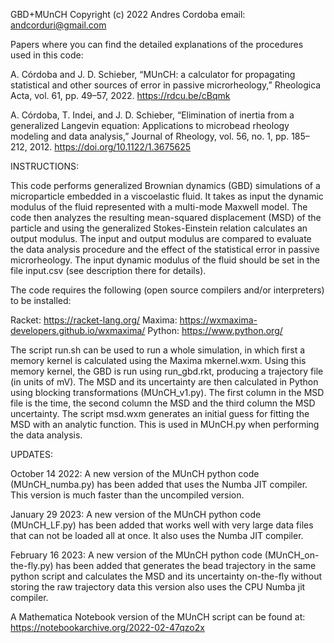 GBD+MUnCH
Copyright (c) 2022 Andres Cordoba
email: andcorduri@gmail.com

Papers where you can find the detailed explanations of the 
procedures used in this code: 

A. Córdoba and J. D. Schieber, “MUnCH: a calculator for 
propagating statistical and other sources of error in 
passive microrheology,” Rheologica Acta, vol. 61, pp. 49–57, 2022.
https://rdcu.be/cBqmk

A. Córdoba, T. Indei, and J. D. Schieber, 
“Elimination of inertia from a generalized Langevin equation: 
Applications to microbead rheology modeling and data analysis,” 
Journal of Rheology, vol. 56, no. 1, pp. 185–212, 2012.
https://doi.org/10.1122/1.3675625

INSTRUCTIONS:

This code performs generalized Brownian dynamics (GBD) simulations of 
a microparticle embedded in a viscoelastic fluid. It takes
as input the dynamic modulus of the fluid represented with 
a multi-mode Maxwell model. The code then analyzes the resulting 
mean-squared displacement (MSD) of the particle and using the 
generalized Stokes-Einstein relation calculates an output 
modulus. The input and output modulus are compared to evaluate 
the data analysis procedure and the effect of the statistical error 
in passive microrheology. The input dynamic modulus of the fluid 
should be set in the file input.csv (see description there for details).

The code requires the following (open source compilers and/or interpreters)
to be installed:

Racket: https://racket-lang.org/
Maxima: https://wxmaxima-developers.github.io/wxmaxima/
Python: https://www.python.org/

The script run.sh can be used to run a whole simulation, in 
which first a memory kernel is calculated using 
the Maxima mkernel.wxm.
Using this memory kernel, the GBD is run using run_gbd.rkt, 
producing a trajectory file (in units of mV). The 
MSD and its uncertainty are then
calculated in Python using blocking transformations (MUnCH_v1.py).
The first column in the MSD file is the time, the second column the MSD
and the third column the MSD uncertainty. The script msd.wxm
generates an initial guess for fitting the MSD with an analytic function.
This is used in MUnCH.py when performing the data analysis.

UPDATES:

October 14 2022: A new version of the MUnCH python code (MUnCH_numba.py) has been added that uses the 
Numba JIT compiler. This version is much faster than the uncompiled version.

January 29 2023: A new version of the MUnCH python code (MUnCH_LF.py) has been added that
works well with very large data files that can not be loaded all at once.
It also uses the Numba JIT compiler.

February 16 2023: A new version of the MUnCH python code (MUnCH_on-the-fly.py) has been added that
generates the bead trajectory in the same python script and calculates the MSD and its uncertainty 
on-the-fly without storing the raw trajectory data this version also uses the CPU Numba jit compiler.

A Mathematica Notebook version of the MUnCH script can be found at:
https://notebookarchive.org/2022-02-47qzo2x
